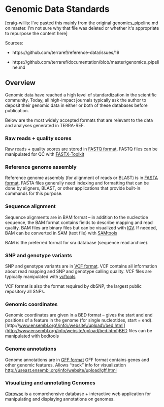 # Genomic Data Standards

\[craig-willis: I've pasted this mainly from the original genomics\_pipeline.md on master.  I'm not sure why that file was deleted or whether it's appropriate to repurpose the content here\]

Sources:

* https:\/\/github.com\/terraref\/reference-data\/issues\/19

* https:\/\/github.com\/terraref\/documentation\/blob\/master\/genomics\_pipeline.md


## Overview

Genomic data have reached a high level of standardization in the scientific community. Today, all high-impact journals typically ask the author to deposit their genomic data in either or both of these databases before publication.

Below are the most widely accepted formats that are relevant to the data and analyses generated in TERRA-REF.

### **Raw reads + quality scores**

Raw reads + quality scores are stored in [FASTQ format](http://maq.sourceforge.net/fastq.shtml). FASTQ files can be manipulated for QC with [FASTX-Toolkit](http://hannonlab.cshl.edu/fastx_toolkit/)

### **Reference genome assembly**

Reference genome assembly \(for alignment of reads or BLAST\) is in [FASTA format](https://en.wikipedia.org/wiki/FASTA_format). FASTA files generally need indexing and formatting that can be done by aligners, BLAST, or other applications that provide built-in commands for this purpose.

### **Sequence alignment**

Sequence alignments are in BAM format – in addition to the nucleotide sequence, the BAM format contains fields to describe mapping and read quality. BAM files are binary files but can be visualized with [IGV](http://www.broadinstitute.org/igv/). If needed, BAM can be converted in SAM \(text file\) with [SAMtools](http://samtools.sourceforge.net/)

BAM is the preferred format for sra database \(sequence read archive\).

### **SNP and genotype variants**

SNP and genotype variants are in [VCF format](http://www.1000genomes.org/wiki/Analysis/Variant%20Call%20Format/vcf-variant-call-format-version-40). VCF contains all information about read mapping and SNP and genotype calling quality. VCF files are typically manipulated with [vcftools](https://vcftools.github.io/index.html)

VCF format is also the format required by dbSNP, the largest public repository all SNPs.

### **Genomic coordinates**

Genomic coordinates are given in a BED format – gives the start and end positions of a feature in the genome \(for single nucleotides, start = end\). [http:\/\/www.ensembl.org\/info\/website\/upload\/bed.html](http://www.ensembl.org/info/website/upload/bed.html)BED files can be manipulated with bedtools

### **Genome annotations**

Genome annotations are in [GFF format](http://useast.ensembl.org/info/website/upload/gff.html) GFF format contains genes and other genomic features. Allows “track” info for visualization [http:\/\/useast.ensembl.org\/info\/website\/upload\/gff.html](http://useast.ensembl.org/info/website/upload/gff.html)

### **Visualizing and annotating Genomes**

[Gbrowse](http://gmod.org/wiki/GBrowse) is a comprehensive database + interactive web application for manipulating and displaying annotations on genomes.



